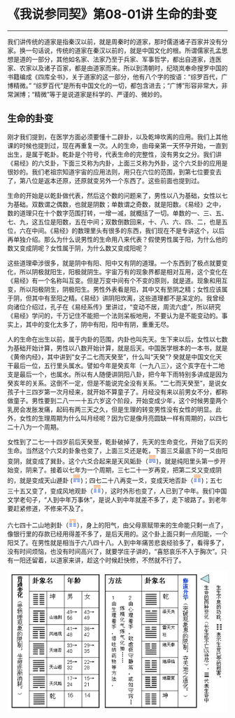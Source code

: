 # 《我说参同契》第08-01讲 生命的卦变

------

我们讲传统的道家是指秦汉以前，就是周秦时的道家，那时儒道诸子百家并没有分家。换一句话说，传统的道家在秦汉以前的，就是中国文化的根。所谓儒家孔孟思想是道的一部分，其他如名家、法家乃至于兵家、军事哲学，都出自道家，连医家、农家以及诸子百家，都是由道家而来。所以到清朝时，纪晓岚奉命搜罗中国的书籍编成《四库全书》，关于道家的这一部分，他有八个字的按语：“综罗百代，广博精微。” “综罗百代”是所有中国文化的一切，都包含进去；“广博”形容非常大，非常渊博；“精微”等于是说道家是科学的、严谨的、微妙的。

## 生命的卦变

刚才我们提到，在医学方面必须要懂十二辟卦，以及乾坤坎离的应用。我们上其他课的时候也提到过，现在再重复一次。人的生命，由母亲第一天怀孕开始，一直到出生，是属于乾卦。乾卦是个符号，代表生命的完整性，没有男女之分。我们讲《易经》的六爻卦，下面三爻称为内卦，上面三爻称为外卦，这个六爻卦的应用是很妙的。我们老祖宗知道宇宙的应用法则，用只在六位的范围，到第七位要变去了，第八位是返本还原，还原就变另外一个东西了。这些前面也提到过。

生命的开始是以乾卦做代表，然后这个数的问题来了，男性以八为基础，女性以七为基础。双数谓之偶数，也就是阴数；单数谓之奇数，就是阳数。《易经》之中，数的道理只在十个数字范围打转，一增一减，就概括了一切。单数的一、三、五、七、九，这五位是阳数，五在中间；双数倒数回来，十、八、六、四、二，也是五位，六在中间。《易经》的数理里头有很多的东西，我们现在不是专讲这个，以后再单独介绍。那么为什么说男性的生命用八来代表？假使男性属于阳，为什么他的数又变成阴呢？女性属于阴，为什么数又变成阳呢？

这些道理牵涉很多，就是阴中有阳、阳中又有阴的道理。一个东西到了极点就要变化，所以阴极就阳生，阳极就阴生。宇宙万有的现象界都是相对互用，这个变化在《易经》有一个名称叫互变。但是万变中间有个不变的原则，就是道。现象和用互变，所以阳极阴生，阴极阳生。男性外表看是阳，其中又有至阴之精；女性应该属于阴，但其中有至阳之精。《易经》讲阴阳坎离，这些道理都不是呆定的。我曾经向诸位介绍过，孔子在《易经系传》里讲过，“变动不居，周流六虚”，所以研究《易经》学问的，千万记住不能把一个法则呆板地用，不要认为是不能变动的。事实上，其中的变化太多了，阴中有阳，阳中有阴，重重无尽。

人的生命在出生以前，属于内卦的范围，内卦也叫先天。生下来以后，女性以七数为基础开始计算，男性以八数开始计算，就是后天。中国医学根本的一本书，就是《黄帝内经》，其中讲到“女子二七而天癸至”，什么叫“天癸”? 癸就是中国文化天干最后一位，五行里头属水。譬如今年是癸亥年（一九八三〉，这个亥字在十二地支是最后一个，也属水。所以有人随便讲阴阳八卦，把今年下雨特别多讲成是因为癸亥年的关系。这倒不一定，但是不能说完全没有关系。“二七而天癸至”，是说女孩子十三四岁第一次月经来，就开始不算童子了。月经没有来以前男女不分，都称做童子。男性要到二八一一十五六岁这个阶段，开始变成少年，这个时候男童两个乳房会发胀发痛，起码有两三天之久，但是生理的转变男性没有女性的明显。此外，女性的生理周期为什么叫月经呢？因为它是像月亮圆缺一样有周期的，以四七二十八为一个周期。

女性到了二七一十四岁前后天癸至，乾卦破掉了，先天的生命变化，开始了后天的生命。当然这个六爻的卦象也变了，上面三爻还是乾，下面三爻最底下的一爻由阳变阴，就变成了巽卦。这个六爻合起来是天风姤卦（![img](%E7%94%9F%E5%91%BD%E7%9A%84%E5%8D%A6%E5%8F%98/gua44.png))，就是纯阳里头第一步开始变，阴来了。接着以七年为一个周期，三七二十一岁再变，把第二爻又变成阴的，就是变成天山遯卦 (![img](%E7%94%9F%E5%91%BD%E7%9A%84%E5%8D%A6%E5%8F%98/gua33.png))；四七二十八再变一爻，变成天地否卦（![img](%E7%94%9F%E5%91%BD%E7%9A%84%E5%8D%A6%E5%8F%98/gua12.png))；五七三十五又变了，变成风地观卦（![img](%E7%94%9F%E5%91%BD%E7%9A%84%E5%8D%A6%E5%8F%98/gua20.png)），这时外形也变了，人已到了中年。我们中国文学老句子，“人到中年万事休”，是说人到中年就差不多了，走下坡路了。到老年要赶紧修道，不修来不及了。

六七四十二山地剥卦（![img](%E7%94%9F%E5%91%BD%E7%9A%84%E5%8D%A6%E5%8F%98/gua23.png)），身上的阳气，由父母禀赋带来的生命能只剩一点了，像银行里的存款已经用得差不多了，是后天用的。这个卦上面只剩一点阳能，一个阳爻了。在男性就是相当于六八四十八。人到中年痛苦悲哀经验多了，看得多了，没有时间烦恼，也没有时间高兴了，就要学庄子讲的，“喜怒哀乐不入于胸次”。只有一阳还留着，以道家来讲，趁这个时候赶快修，不然就不行了。

![img](%E7%94%9F%E5%91%BD%E7%9A%84%E5%8D%A6%E5%8F%98/CanTong08.png)